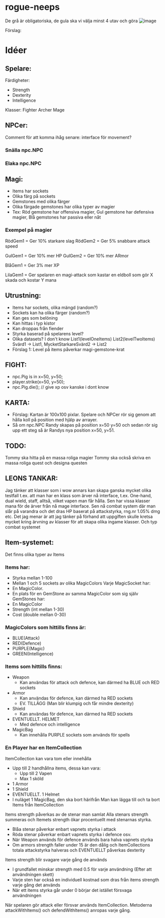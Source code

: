 ﻿# rogue-neeps


De grå är obligatoriska, de gula ska vi välja minst 4 utav och göra
![image](https://user-images.githubusercontent.com/49158143/194512325-deea8a98-64a1-43c6-b9a2-ac91ffaef681.png)

Förslag: 

# Idéer 

## Spelare: 
Färdigheter: 
- Strength
- Dexterity
- Intelligence

Klasser:
Fighter
Archer
Mage


## NPCer:
Comment för att komma ihåg senare: interface för movement?
### Snälla npc.NPC

### Elaka npc.NPC

## Magi: 
- Items har sockets
- Olika färg på sockets
- Gemstones med olika färger
- Olika färgade gemstones har olika typer av magier
- Tex: Röd gemstone har offensiva magier, Gul gemstone har defensiva magier, Blå gemstones har passiva eller nåt 
 
 ### Exempel på magier
 RödGem1 = Ger 10% starkare slag 
 RödGem2 = Ger 5% snabbare attack speed
 
 GulGem1 = Ger 10% mer HP 
 GulGem2 = Ger 10% mer ARmor
 
 BlåGem1 = Ger 3% mer XP 
 
 LilaGem1 = Ger spelaren en magi-attack som kastar en eldboll som gör X skada och kostar Y mana 

## Utrustning: 
 - Items har sockets, olika mängd (random?)
 - Sockets kan ha olika färger (random?)
 - Kan ges som belöning
 - Kan hittas i typ kistor
 - Kan droppas från fiender
 - Styrka baserad på spelarens level? 
 - Olika datasets? I don't know List1(levelOneItems) List2(levelTwoItems) Svärd1 -> List1, MycketStarkareSvärd2 -> List2
 - Förslag 1: Level på items påverkar magi-gemstone-krat
 

## FIGHT: 
- npc.Pig is in x=50, y=50; 
- player.strike(x=50, y=50);
- npc.Pig.die(); // give xp osv kanske i dont know 

## KARTA: 
- Förslag: Kartan är 100x100 pixlar. Spelare och NPCer rör sig genom att hålla koll på position med hjälp av arrayer. 
 - Så om npc.NPC Randy skapas på position x=50 y=50 och sedan rör sig upp ett steg så är Randys nya position x=50, y=51. 
 
 ## TODO: 
 Tommy ska hitta på en massa roliga magier
 Tommy ska också skriva en massa roliga quest och designa questen 



## LEONS TANKAR: 

Jag tänker att klasser som i wow annars kan skapa ganska mycket olika testfall
t.ex. att man har en klass som ärver nå interface, t.ex. One-hand, dual wield, staff, alltså, vilket vapen man får hålla. 
Sen har vissa klasser mana för de ärver från nå mage interface. 
Sen nå combat system där man slår på varandra och det dras HP baserat på attackstyrka, rng.nr 1.05% dmg etc.
Det jag menar är att jag tänker på förhand att uppgiften skulle kretsa mycket kring ärvning av klasser för att skapa olika ingame klasser. Och typ combat systemet

## Item-systemet:
Det finns olika typer av Items
### Items har:
- Styrka mellan 1-100
- Mellan 1 och 5 sockets av olika MagicColors
Varje MagicSocket har:
-  En MagicColor. 
- En plats för en GemStone av samma MagicColor som sig själv 
GemStones har:
-  En MagicColor 
- Strength (int mellan 1-30)
- Cost (double mellan 0-30)

### MagicColors som hittills finns är:
- BLUE(Attack)
- RED(Defence)
- PURPLE(Magic)
- GREEN(Intelligence)

### Items som hittills finns:
- Weapon
	- Kan användas för attack och defence, kan därmed ha BLUE och RED sockets
- Armor
	- Kan användas för defence, kan därmed ha RED sockets 
	- EV. TILLÄGG (Man blir klumpig och får mindre dexterity)
- Shield
	- Kan användas för defence, kan därmed ha RED sockets
- EVENTUELLT. HELMET
	- Med defence och intelligence
- MagicBag
	- Kan innehålla PURPLE sockets som används för spells

### En Player har en ItemCollection
ItemCollection kan vara tom eller innehålla
- Upp till 2 handhållna items, dessa kan vara:
    - Upp till 2 Vapen
    - Max 1 sköld 
- 1 Armor
- 1 Shield
- EVENTUELLT. 1 Helmet
- I nuläget 1 MagicBag, den ska bort härifrån
Man kan lägga till och ta bort Items från ItemCollection

Items strength påverkas av de stenar man samlat
Alla stenars strength summeras och Itemets strength ökar procentuellt med stenarnas styrka. 
- Blåa stenar påverkar enbart vapnets styrka i attack
- Röda stenar påverkar enbart vapnets styrka i defence 
osv.
- När Weapon används för defence används bara halva vapnets styrka
- Om armors strength faller under 15 är den dålig och ItemCollections totala attackstyrka halveras och EVENTUELLT påverkas dexterity

Items strength blir svagare varje gång de används
- I grundfallet minskar strength med 0.5 för varje användning (Efter att användningen skett)
- Varje sten har också en individuell kostnad som dras från items strength varje gång det används
- När ett items styrka går under 0 börjar det istället försvaga användningen 


När spelaren gör attack eller försvar används ItemCollection.
Metoderna attackWithItems() och defendWithItems() anropas varje gång. 
